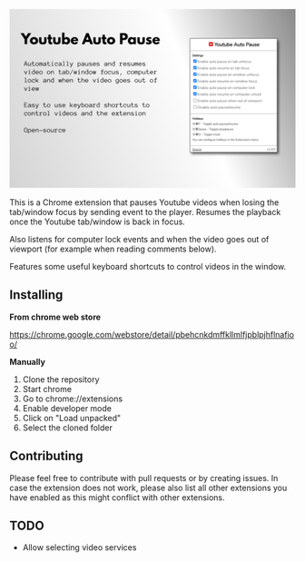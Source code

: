![Youtube Auto Pause](yt_auto_pause.png)

This is a Chrome extension that pauses Youtube videos when losing the tab/window focus by
sending event to the player. Resumes the playback once the Youtube tab/window is back in focus.

Also listens for computer lock events and when the video goes out of viewport
(for example when reading comments below).

Features some useful keyboard shortcuts to control videos in the window.

## Installing

**From chrome web store**

https://chrome.google.com/webstore/detail/pbehcnkdmffkllmlfjpblpjhflnafioo/

**Manually**

1. Clone the repository
2. Start chrome
3. Go to chrome://extensions
4. Enable developer mode
5. Click on "Load unpacked"
6. Select the cloned folder

## Contributing

Please feel free to contribute with pull requests or by creating issues. In case
the extension does not work, please also list all other extensions you have
enabled as this might conflict with other extensions.

## TODO

* Allow selecting video services
